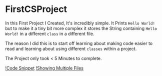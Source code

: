 # FirstCSProject
In this First Project I Created, It's incredibly simple. It Prints `Hello World!` but to make it a tiny bit more complex it stores the String containing `Hello World!` in a different `class` in a different file.

The reason I did this is to start off learning about making code easier to read and learning about using different `classes` within a project.

The Project only took < 5 Minutes to complete.

[!Code Snippet](https://github.com/KodeyThomas/BackendDev/tree/master/assets/firstCSProject1.png)
[!Showing Multiple Files](https://github.com/KodeyThomas/BackendDev/tree/master/assets/firstCSProject2.png)